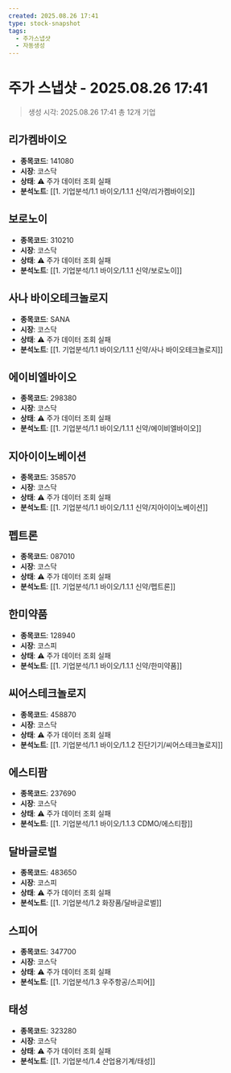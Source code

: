 ```yaml
---
created: 2025.08.26 17:41
type: stock-snapshot
tags:
  - 주가스냅샷
  - 자동생성
---
```


# 주가 스냅샷 - 2025.08.26 17:41

> 생성 시각: 2025.08.26 17:41
> 총 12개 기업


## 리가켐바이오
- **종목코드**: 141080
- **시장**: 코스닥
- **상태**: ⚠️ 주가 데이터 조회 실패
- **분석노트**: [[1. 기업분석/1.1 바이오/1.1.1 신약/리가켐바이오]]


## 보로노이
- **종목코드**: 310210
- **시장**: 코스닥
- **상태**: ⚠️ 주가 데이터 조회 실패
- **분석노트**: [[1. 기업분석/1.1 바이오/1.1.1 신약/보로노이]]


## 사나 바이오테크놀로지
- **종목코드**: SANA
- **시장**: 코스닥
- **상태**: ⚠️ 주가 데이터 조회 실패
- **분석노트**: [[1. 기업분석/1.1 바이오/1.1.1 신약/사나 바이오테크놀로지]]


## 에이비엘바이오
- **종목코드**: 298380
- **시장**: 코스닥
- **상태**: ⚠️ 주가 데이터 조회 실패
- **분석노트**: [[1. 기업분석/1.1 바이오/1.1.1 신약/에이비엘바이오]]


## 지아이이노베이션
- **종목코드**: 358570
- **시장**: 코스닥
- **상태**: ⚠️ 주가 데이터 조회 실패
- **분석노트**: [[1. 기업분석/1.1 바이오/1.1.1 신약/지아이이노베이션]]


## 펩트론
- **종목코드**: 087010
- **시장**: 코스닥
- **상태**: ⚠️ 주가 데이터 조회 실패
- **분석노트**: [[1. 기업분석/1.1 바이오/1.1.1 신약/펩트론]]


## 한미약품
- **종목코드**: 128940
- **시장**: 코스피
- **상태**: ⚠️ 주가 데이터 조회 실패
- **분석노트**: [[1. 기업분석/1.1 바이오/1.1.1 신약/한미약품]]


## 씨어스테크놀로지
- **종목코드**: 458870
- **시장**: 코스닥
- **상태**: ⚠️ 주가 데이터 조회 실패
- **분석노트**: [[1. 기업분석/1.1 바이오/1.1.2 진단기기/씨어스테크놀로지]]


## 에스티팜
- **종목코드**: 237690
- **시장**: 코스닥
- **상태**: ⚠️ 주가 데이터 조회 실패
- **분석노트**: [[1. 기업분석/1.1 바이오/1.1.3 CDMO/에스티팜]]


## 달바글로벌
- **종목코드**: 483650
- **시장**: 코스피
- **상태**: ⚠️ 주가 데이터 조회 실패
- **분석노트**: [[1. 기업분석/1.2 화장품/달바글로벌]]


## 스피어
- **종목코드**: 347700
- **시장**: 코스닥
- **상태**: ⚠️ 주가 데이터 조회 실패
- **분석노트**: [[1. 기업분석/1.3 우주항공/스피어]]


## 태성
- **종목코드**: 323280
- **시장**: 코스닥
- **상태**: ⚠️ 주가 데이터 조회 실패
- **분석노트**: [[1. 기업분석/1.4 산업용기계/태성]]

